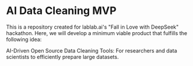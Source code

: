# AI Data Cleaning MVP

This is a repository created for lablab.ai's "Fall in Love with DeepSeek" hackathon. Here, we will develop a minimum viable product that fulfills the following idea:

AI-Driven Open Source Data Cleaning Tools: For researchers and data scientists to efficiently prepare large datasets.
